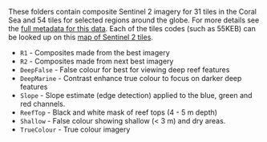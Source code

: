 These folders contain composite Sentinel 2 imagery for 31 tiles in the Coral Sea and 54 tiles for selected regions around the globe. 
For more details see the [full metadata for this data](https://eatlas.org.au/data/uuid/08aad1bf-dbde-4d16-8c3c-d92f7f855184). 
Each of the tiles codes (such as 55KEB) can be looked up on this [map of Sentinel 2 tiles](https://maps.eatlas.org.au/index.html?intro=false&z=7&ll=148.84595,-17.71766&l0=ea_ref%3AWorld_ESA_Sentinel-2-tiling-grid_Poly,ea_ea-be%3AWorld_Bright-Earth-e-Atlas-basemap,google_HYBRID,google_SATELLITE&v0=,,f,f).
- `R1` - Composites made from the best imagery
- `R2` - Composites made from next best imagery 
- `DeepFalse` - False colour for best for viewing deep reef features
- `DeepMarine` - Contrast enhance true colour to focus on darker deep features
- `Slope` - Slope estimate (edge detection) applied to the blue, green and red channels.
- `ReefTop` - Black and white mask of reef tops (4 - 5 m depth)
- `Shallow` - False colour showing shallow (< 3 m) and dry areas.
- `TrueColour` - True colour imagery
